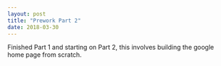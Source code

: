 ```yaml
---
layout: post
title: "Prework Part 2"
date: 2018-03-30
---
```


Finished Part 1 and starting on Part 2, this involves building the google home page from scratch.